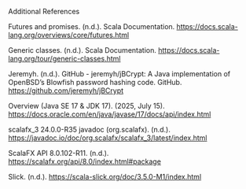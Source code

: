 Additional References

Futures and promises. (n.d.). Scala Documentation. https://docs.scala-lang.org/overviews/core/futures.html

Generic classes. (n.d.). Scala Documentation. https://docs.scala-lang.org/tour/generic-classes.html 

Jeremyh. (n.d.). GitHub - jeremyh/jBCrypt: A Java implementation of OpenBSD’s Blowfish password hashing code. GitHub. https://github.com/jeremyh/jBCrypt 

Overview (Java SE 17 & JDK 17). (2025, July 15). https://docs.oracle.com/en/java/javase/17/docs/api/index.html 

scalafx_3 24.0.0-R35 javadoc (org.scalafx). (n.d.). https://javadoc.io/doc/org.scalafx/scalafx_3/latest/index.html 

ScalaFX API 8.0.102-R11. (n.d.). https://scalafx.org/api/8.0/index.html#package 

Slick. (n.d.). https://scala-slick.org/doc/3.5.0-M1/index.html 

